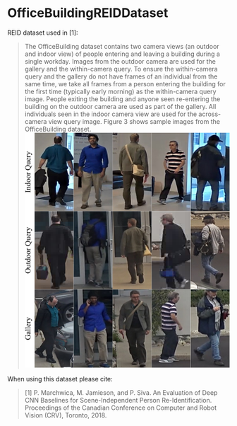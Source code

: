 # OfficeBuildingREIDDataset
REID dataset used in [1]:

> The OfficeBuilding dataset contains two camera views (an outdoor and indoor view) of people entering and leaving a building during a single workday. Images from the outdoor camera are used for the gallery and the within-camera query. To ensure the within-camera query and the gallery do not have frames of an individual from the same time, we take all frames from a person entering the building for the first time (typically early morning) as the within-camera query image. People exiting the building and anyone seen re-entering the building on the outdoor camera are used as part of the gallery. All individuals seen in the indoor camera view are used for the across-camera view query image. Figure 3 shows sample images from the OfficeBuilding dataset. ![OfficeBuilding Sample Images](OfficeBuildingDataset.png)



When using this dataset please cite:

> [1] P. Marchwica, M. Jamieson, and P. Siva. An Evaluation of Deep CNN Baselines for Scene-Independent Person Re-Identification. Proceedings of the Canadian Conference on Computer and Robot Vision (CRV), Toronto, 2018.